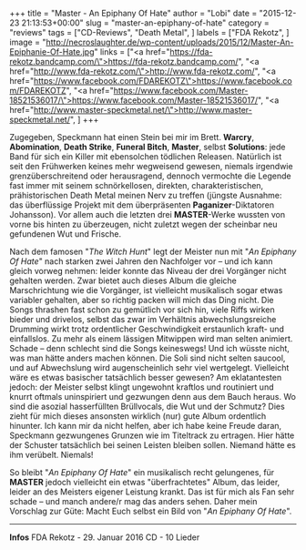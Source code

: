 +++
title = "Master - An Epiphany Of Hate"
author = "Lobi"
date = "2015-12-23 21:13:53+00:00"
slug = "master-an-epiphany-of-hate"
category = "reviews"
tags = ["CD-Reviews", "Death Metal", ]
labels = ["FDA Rekotz", ]
image = "http://necroslaughter.de/wp-content/uploads/2015/12/Master-An-Epiphanie-Of-Hate.jpg"
links = ["<a href=\"https://fda-rekotz.bandcamp.com/\">https://fda-rekotz.bandcamp.com/</a>", "<a href=\"http://www.fda-rekotz.com/\">http://www.fda-rekotz.com/</a>", "<a href=\"https://www.facebook.com/FDAREKOTZ\">https://www.facebook.com/FDAREKOTZ</a>", "<a href=\"https://www.facebook.com/Master-18521536017/\">https://www.facebook.com/Master-18521536017/</a>", "<a href=\"http://www.master-speckmetal.net/\">http://www.master-speckmetal.net/</a>", ]
+++

Zugegeben, Speckmann hat einen Stein bei mir im Brett. **Warcry**, **Abomination**, **Death Strike**, **Funeral Bitch**, **Master**, selbst **Solutions**: jede Band für sich ein Killer mit ebensolchen tödlichen Releasen. Natürlich ist seit den Frühwerken keines mehr wegweisend gewesen, niemals irgendwie grenzüberschreitend oder herausragend, dennoch vermochte die Legende fast immer mit seinem schnörkellosen, direkten, charakteristischen, prähistorischen Death Metal meinen Nerv zu treffen (jüngste Ausnahme: das überflüssige Projekt mit dem überpräsenten **Paganizer**-Diktatoren Johansson). Vor allem auch die letzten drei **MASTER**-Werke wussten von vorne bis hinten zu überzeugen, nicht zuletzt wegen der scheinbar neu gefundenen Wut und Frische.

Nach dem famosen "_The Witch Hunt_" legt der Meister nun mit "_An Epiphany Of Hate_" nach starken zwei Jahren den Nachfolger vor – und ich kann gleich vorweg nehmen: leider konnte das Niveau der drei Vorgänger nicht gehalten werden. Zwar bietet auch dieses Album die gleiche Marschrichtung wie die Vorgänger, ist vielleicht musikalisch sogar etwas variabler gehalten, aber so richtig packen will mich das Ding nicht. Die Songs thrashen fast schon zu gemütlich vor sich hin, viele Riffs wirken bieder und drivelos, selbst das zwar im Verhältnis abwechslungsreiche Drumming wirkt trotz ordentlicher Geschwindigkeit erstaunlich kraft- und einfallslos. Zu mehr als einem lässigen Mitwippen wird man selten animiert. Schade – denn schlecht sind die Songs keineswegs! Und ich wüsste nicht, was man hätte anders machen können. Die Soli sind nicht selten saucool, und auf Abwechslung wird augenscheinlich sehr viel wertgelegt. Vielleicht wäre es etwas basischer tatsächlich besser gewesen? Am eklatantesten jedoch: der Meister selbst klingt ungewohnt kraftlos und routiniert und knurrt oftmals uninspiriert und gezwungen denn aus dem Bauch heraus. Wo sind die asozial hasserfüllten Brüllvocals, die Wut und der Schmutz? Dies zieht für mich dieses ansonsten wirklich (nur) gute Album ordentlich hinunter. Ich kann mir da nicht helfen, aber ich habe keine Freude daran, Speckmann gezwungenes Grunzen wie im Titeltrack zu ertragen. Hier hätte der Schuster tatsächlich bei seinen Leisten bleiben sollen. Niemand hätte es ihm verübelt. Niemals!

So bleibt "_An Epiphany Of Hate_" ein musikalisch recht gelungenes, für **MASTER** jedoch vielleicht ein etwas "überfrachtetes" Album, das leider, leider an des Meisters eigener Leistung krankt. Das ist für mich als Fan sehr schade – und manch andere/r mag das anders sehen. Daher mein Vorschlag zur Güte: Macht Euch selbst ein Bild von "_An Epiphany Of Hate_".



---
**Infos**
FDA Rekotz - 29. Januar 2016
CD - 10 Lieder
